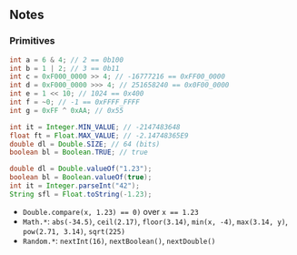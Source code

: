 ## Notes

### Primitives
```java
int a = 6 & 4; // 2 == 0b100
int b = 1 | 2; // 3 == 0b11
int c = 0xF000_0000 >> 4; // -16777216 == 0xFF00_0000
int d = 0xF000_0000 >>> 4; // 251658240 == 0x0F00_0000
int e = 1 << 10; // 1024 == 0x400
int f = ~0; // -1 == 0xFFFF_FFFF
int g = 0xFF ^ 0xAA; // 0x55
```
```java
int it = Integer.MIN_VALUE; // -2147483648
float ft = Float.MAX_VALUE; // -2.14748365E9
double dl = Double.SIZE; // 64 (bits)
boolean bl = Boolean.TRUE; // true
```
```java
double dl = Double.valueOf("1.23");
boolean bl = Boolean.valueOf(true);
int it = Integer.parseInt("42");
String sfl = Float.toString(-1.23);
```
* `Double.compare(x, 1.23) == 0)` over `x == 1.23`
* `Math.*`: `abs(-34.5)`, `ceil(2.17)`, `floor(3.14)`, `min(x, -4)`, `max(3.14, y)`, `pow(2.71, 3.14)`, `sqrt(225)`
* `Random.*`: `nextInt(16)`, `nextBoolean()`, `nextDouble()`
